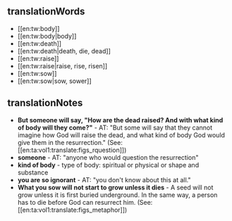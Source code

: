 ## translationWords

* [[en:tw:body]]
* [[en:tw:body|body]]
* [[en:tw:death]]
* [[en:tw:death|death, die, dead]]
* [[en:tw:raise]]
* [[en:tw:raise|raise, rise, risen]]
* [[en:tw:sow]]
* [[en:tw:sow|sow, sower]]

## translationNotes

* **But someone will say, "How are the dead raised? And with what kind of body will they come?"** - AT: "But some will say that they cannot imagine how God will raise the dead, and what kind of body God would give them in the resurrection." (See: [[en:ta:vol1:translate:figs_rquestion]])
* **someone** - AT: "anyone who would question the resurrection"
* **kind of body** - type of body: spiritual or physical or shape and substance
* **you are so ignorant** - AT: "you don't know about this at all."
* **What you sow will not start to grow unless it dies** - A seed will not grow unless it is first buried  underground. In the same way, a person has to die before God can resurrect him. (See: [[en:ta:vol1:translate:figs_metaphor]])
